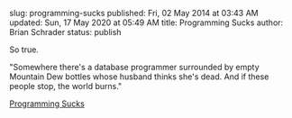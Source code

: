 slug: programming-sucks
published: Fri, 02 May 2014 at 03:43 AM
updated: Sun, 17 May 2020 at 05:49 AM
title: Programming Sucks 
author: Brian Schrader
status: publish

So true.

<div class="link">"Somewhere there's a database programmer surrounded by empty Mountain Dew bottles whose husband thinks she's dead. And if these people stop, the world burns."</div>

[Programming Sucks](http://stilldrinking.org/programming-sucks)